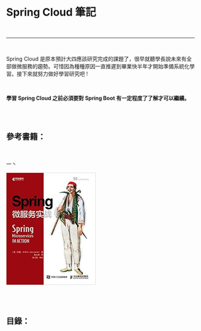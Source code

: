 # Spring Cloud 筆記

<br>

---

<br>



Spring Cloud 是原本預計大四應該研究完成的課題了，很早就聽學長說未來有全部做微服務的趨勢。可惜因為種種原因一直推遲到畢業快半年才開始準備系統化學習。接下來就努力做好學習研究吧 !

<br>

__學習 Spring Cloud 之前必須要對 Spring Boot 有一定程度了了解才可以繼續。__

<br>
<br>

## 參考書籍：

<br>

一丶

![spring-cloud-in-action](imgs/spring-cloud-in-action.jpg)

<br>
<br>

## 目錄：

<br>


